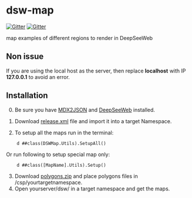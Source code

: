 # dsw-map

[![Gitter](https://img.shields.io/badge/chat-on%20telegram-blue.svg)](https://t.me/joinchat/FoZ4M0rd1_WFij2rqvUR2A)
[![Gitter](https://img.shields.io/badge/demo-server-green.svg)](http://37.139.6.217:52774/dsw/index.html#!/?ns=dswmap)

map examples of different regions to render in DeepSeeWeb

Non issue
-----------
If you are using the local host as the server, then replace **localhost** with IP **127.0.0.1** to avoid an error.

Installation
-----------

0. Be sure you have [MDX2JSON](https://github.com/intersystems-ru/Cache-MDX2JSON) and [DeepSeeWeb](https://github.com/intersystems-ru/DeepSeeWeb) installed.

1. Download [release.xml](https://github.com/intersystems-ru/dsw-map/releases/) file and import it into a target Namespace.
2. To setup all the maps run in the terminal:
```
    d ##class(DSWMap.Utils).SetupAll()
```
Or run following to setup special map only:
```
    d ##class([MapName].Utils).Setup()
```
3. Download [polygons.zip](https://github.com/intersystems-ru/dsw-map/releases/) and place polygons files in /csp/yourtargetnamespace.
4. Open yourserver/dsw/ in a target namespace and get the maps.
